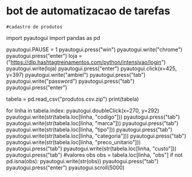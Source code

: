 # bot de automatizacao de tarefas 
    #cadastro de produtos

import pyautogui
import pandas as pd

pyautogui.PAUSE = 1
pyautogui.press("win")
pyautogui.write("chrome")
pyautogui.press("enter")
loja = ("https://dlp.hashtagtreinamentos.com/python/intensivao/login")  
pyautogui.write(loja)
pyautogui.press("enter")
pyautogui.click(x=425, y=397)
pyautogui.write("ambiel")
pyautogui.press("tab")
pyautogui.write("password")
pyautogui.press("tab")
pyautogui.press("enter")


tabela = pd.read_csv("produtos.csv.zip")
print(tabela)       


for linha in tabela.index:
    pyautogui.doubleClick(x=270, y=292)
    pyautogui.write(str(tabela.loc[linha, "codigo"]))
    pyautogui.press("tab")
    pyautogui.write(str(tabela.loc[linha, "marca"]))
    pyautogui.press("tab")
    pyautogui.write(str(tabela.loc[linha, "tipo"]))
    pyautogui.press("tab")
    pyautogui.write(str(tabela.loc[linha, "categoria"]))
    pyautogui.press("tab")
    pyautogui.write(str(tabela.loc[linha, "preco_unitario"]))
    pyautogui.press("tab")
    pyautogui.write(str(tabela.loc[linha, "custo"]))
    pyautogui.press("tab")
    #valores obs
    obs = tabela.loc[linha, "obs"]
    if not pd.isna(obs):
        pyautogui.write(str(obs))
    pyautogui.press("tab")
    pyautogui.press("enter")
    pyautogui.scroll(5000)
